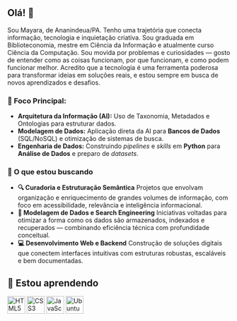 ## Olá! 👋

Sou Mayara, de Ananindeua/PA. Tenho uma trajetória que conecta informação, tecnologia e inquietação criativa. Sou graduada em Biblioteconomia, mestre em Ciência da Informação e atualmente curso Ciência da Computação. Sou movida por problemas e curiosidades — gosto de entender como as coisas funcionam, por que funcionam, e como podem funcionar melhor. Acredito que a tecnologia é uma ferramenta poderosa para transformar ideias em soluções reais, e estou sempre em busca de novos aprendizados e desafios.

### 🔭 Foco Principal: 

- **Arquitetura da Informação (AI):** Uso de Taxonomia, Metadados e Ontologias para estruturar dados.
- **Modelagem de Dados:** Aplicação direta da AI para **Bancos de Dados** (SQL/NoSQL) e otimização de sistemas de busca.
- **Engenharia de Dados:** Construindo *pipelines* e *skills* em **Python** para **Análise de Dados** e preparo de *datasets*.

### 🤝 O que estou buscando

- **🔍 Curadoria e Estruturação Semântica**
Projetos que envolvam organização e enriquecimento de grandes volumes de informação, com foco em acessibilidade, relevância e inteligência informacional.
- **🧠 Modelagem de Dados e Search Engineering**
Iniciativas voltadas para otimizar a forma como os dados são armazenados, indexados e recuperados — combinando eficiência técnica com profundidade conceitual.
- **💻 Desenvolvimento Web e Backend**
Construção de soluções digitais que conectem interfaces intuitivas com estruturas robustas, escaláveis e bem documentadas.


## 🚀 Estou aprendendo

<p align="left">
  <img src="https://cdn.jsdelivr.net/gh/devicons/devicon@latest/icons/html5/html5-original.svg" width="40" height="40" alt="HTML5"/>
  <img src="https://cdn.jsdelivr.net/gh/devicons/devicon@latest/icons/css3/css3-original.svg" width="40" height="40" alt="CSS3"/>
  <img src="https://cdn.jsdelivr.net/gh/devicons/devicon@latest/icons/javascript/javascript-original.svg" width="40" height="40" alt="JavaScript"/>
  <img src="https://cdn.jsdelivr.net/gh/devicons/devicon@latest/icons/ubuntu/ubuntu-plain.svg" width="40" height="40" alt="Ubuntu"/>
</p>
